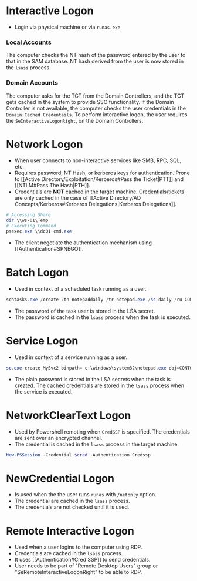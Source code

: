 # Interactive Logon
- Login via physical machine or via `runas.exe`
### Local Accounts
The computer checks the NT hash of the password entered by the user to that in the SAM database. NT hash derived from the user is now stored in the `lsass` process.
### Domain Accounts
The computer asks for the TGT from the Domain Controllers, and the TGT gets cached in the system to provide SSO functionality. If the Domain Controller is not available, the computer checks the user credentials in the `Domain Cached Credentails`. To perform interactive logon, the user requires the `SeInteractiveLogonRight`, on the Domain Controllers.

# Network Logon
- When user connects to non-interactive services like SMB, RPC, SQL, etc.
- Requires password, NT Hash, or kerberos keys for authentication. Prone to [[Active Directory/Exploitation/Kerberos#Pass the Ticket|PTT]] and [[NTLM#Pass The Hash|PTH]].
-  Credentials are **NOT** cached in the target machine. Credentials/tickets are only cached in the case of [[Active Directory/AD Concepts/Kerberos#Kerberos Delegations|Kerberos Delegations]].
```powershell
# Accessing Share
dir \\ws-01\Temp
# Executing Command
psexec.exe \\dc01 cmd.exe
```
- The client negotiate the authentication mechanism using [[Authentication#SPNEGO]].

# Batch Logon
- Used in context of a scheduled task running as a user. 
```powershell
schtasks.exe /create /tn notepaddaily /tr notepad.exe /sc daily /ru CONTOSO\TaskUser /rp task1234!
```
- The password of the task user is stored in the LSA secret.
- The password is cached in the `lsass` process when the task is executed.

# Service Logon
- Used in context of a service running as a user.
```powershell
sc.exe create MySvc2 binpath= c:\windows\system32\notepad.exe obj=CONTOSO.local\svcUser password=svc1234!
```
- The plain password is stored in the LSA secrets when the task is created. The cached credentials are stored in the `lsass` process when the service is executed.

# NetworkClearText Logon
- Used by Powershell remoting when `CredSSP` is specified. The credentials are sent over an encrypted channel.
- The credential is cached in the `lsass` process in the target machine.
```powershell
New-PSSession -Credential $cred -Authentication Credssp
```

# NewCredential Logon
- Is used when the the user runs `runas` with `/netonly` option.
- The credential are cached in the `lsass` process.
- The credentials are not checked until it is used. 

# Remote Interactive Logon
- Used when a user logins to the computer using RDP.
- Credentials are cached in the `lsass` process.
- It uses [[Authentication#Cred SSP]] to send credentials.
- User needs to be part of "Remote Desktop Users" group or "SeRemoteInteractiveLogonRight" to be able to RDP.